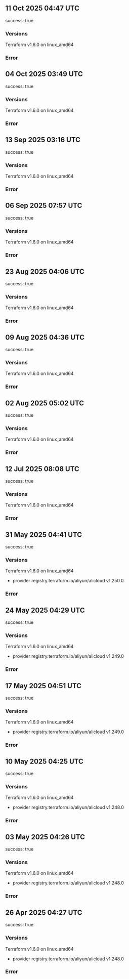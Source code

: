 ## 11 Oct 2025 04:47 UTC

success: true

### Versions

Terraform v1.6.0
on linux_amd64

### Error

## 04 Oct 2025 03:49 UTC

success: true

### Versions

Terraform v1.6.0
on linux_amd64

### Error

## 13 Sep 2025 03:16 UTC

success: true

### Versions

Terraform v1.6.0
on linux_amd64

### Error

## 06 Sep 2025 07:57 UTC

success: true

### Versions

Terraform v1.6.0
on linux_amd64

### Error

## 23 Aug 2025 04:06 UTC

success: true

### Versions

Terraform v1.6.0
on linux_amd64

### Error

## 09 Aug 2025 04:36 UTC

success: true

### Versions

Terraform v1.6.0
on linux_amd64

### Error

## 02 Aug 2025 05:02 UTC

success: true

### Versions

Terraform v1.6.0
on linux_amd64

### Error

## 12 Jul 2025 08:08 UTC

success: true

### Versions

Terraform v1.6.0
on linux_amd64

### Error

## 31 May 2025 04:41 UTC

success: true

### Versions

Terraform v1.6.0
on linux_amd64
+ provider registry.terraform.io/aliyun/alicloud v1.250.0

### Error

## 24 May 2025 04:29 UTC

success: true

### Versions

Terraform v1.6.0
on linux_amd64
+ provider registry.terraform.io/aliyun/alicloud v1.249.0

### Error

## 17 May 2025 04:51 UTC

success: true

### Versions

Terraform v1.6.0
on linux_amd64
+ provider registry.terraform.io/aliyun/alicloud v1.249.0

### Error

## 10 May 2025 04:25 UTC

success: true

### Versions

Terraform v1.6.0
on linux_amd64
+ provider registry.terraform.io/aliyun/alicloud v1.248.0

### Error

## 03 May 2025 04:26 UTC

success: true

### Versions

Terraform v1.6.0
on linux_amd64
+ provider registry.terraform.io/aliyun/alicloud v1.248.0

### Error

## 26 Apr 2025 04:27 UTC

success: true

### Versions

Terraform v1.6.0
on linux_amd64
+ provider registry.terraform.io/aliyun/alicloud v1.248.0

### Error

